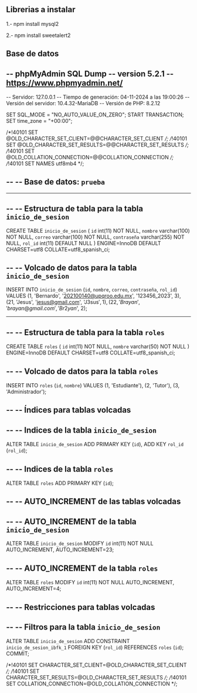 ## Librerias a instalar

1.- npm install mysql2

2.- npm install sweetalert2

## Base de datos

-- phpMyAdmin SQL Dump
-- version 5.2.1
-- https://www.phpmyadmin.net/
--
-- Servidor: 127.0.0.1
-- Tiempo de generación: 04-11-2024 a las 19:00:26
-- Versión del servidor: 10.4.32-MariaDB
-- Versión de PHP: 8.2.12

SET SQL_MODE = "NO_AUTO_VALUE_ON_ZERO";
START TRANSACTION;
SET time_zone = "+00:00";


/*!40101 SET @OLD_CHARACTER_SET_CLIENT=@@CHARACTER_SET_CLIENT */;
/*!40101 SET @OLD_CHARACTER_SET_RESULTS=@@CHARACTER_SET_RESULTS */;
/*!40101 SET @OLD_COLLATION_CONNECTION=@@COLLATION_CONNECTION */;
/*!40101 SET NAMES utf8mb4 */;

--
-- Base de datos: `prueba`
--

-- --------------------------------------------------------

--
-- Estructura de tabla para la tabla `inicio_de_sesion`
--

CREATE TABLE `inicio_de_sesion` (
  `id` int(11) NOT NULL,
  `nombre` varchar(100) NOT NULL,
  `correo` varchar(100) NOT NULL,
  `contraseña` varchar(255) NOT NULL,
  `rol_id` int(11) DEFAULT NULL
) ENGINE=InnoDB DEFAULT CHARSET=utf8 COLLATE=utf8_spanish_ci;

--
-- Volcado de datos para la tabla `inicio_de_sesion`
--

INSERT INTO `inicio_de_sesion` (`id`, `nombre`, `correo`, `contraseña`, `rol_id`) VALUES
(1, 'Bernardo', '202100140@upqroo.edu.mx', '123456_2023', 3),
(21, 'Jesus', 'jesus@gmail.com', 'J3sus$', 1),
(22, 'Brayan', 'brayan@gmail.com', 'Br2yan$', 2);

-- --------------------------------------------------------

--
-- Estructura de tabla para la tabla `roles`
--

CREATE TABLE `roles` (
  `id` int(11) NOT NULL,
  `nombre` varchar(50) NOT NULL
) ENGINE=InnoDB DEFAULT CHARSET=utf8 COLLATE=utf8_spanish_ci;

--
-- Volcado de datos para la tabla `roles`
--

INSERT INTO `roles` (`id`, `nombre`) VALUES
(1, 'Estudiante'),
(2, 'Tutor'),
(3, 'Administrador');

--
-- Índices para tablas volcadas
--

--
-- Indices de la tabla `inicio_de_sesion`
--
ALTER TABLE `inicio_de_sesion`
  ADD PRIMARY KEY (`id`),
  ADD KEY `rol_id` (`rol_id`);

--
-- Indices de la tabla `roles`
--
ALTER TABLE `roles`
  ADD PRIMARY KEY (`id`);

--
-- AUTO_INCREMENT de las tablas volcadas
--

--
-- AUTO_INCREMENT de la tabla `inicio_de_sesion`
--
ALTER TABLE `inicio_de_sesion`
  MODIFY `id` int(11) NOT NULL AUTO_INCREMENT, AUTO_INCREMENT=23;

--
-- AUTO_INCREMENT de la tabla `roles`
--
ALTER TABLE `roles`
  MODIFY `id` int(11) NOT NULL AUTO_INCREMENT, AUTO_INCREMENT=4;

--
-- Restricciones para tablas volcadas
--

--
-- Filtros para la tabla `inicio_de_sesion`
--
ALTER TABLE `inicio_de_sesion`
  ADD CONSTRAINT `inicio_de_sesion_ibfk_1` FOREIGN KEY (`rol_id`) REFERENCES `roles` (`id`);
COMMIT;

/*!40101 SET CHARACTER_SET_CLIENT=@OLD_CHARACTER_SET_CLIENT */;
/*!40101 SET CHARACTER_SET_RESULTS=@OLD_CHARACTER_SET_RESULTS */;
/*!40101 SET COLLATION_CONNECTION=@OLD_COLLATION_CONNECTION */;
